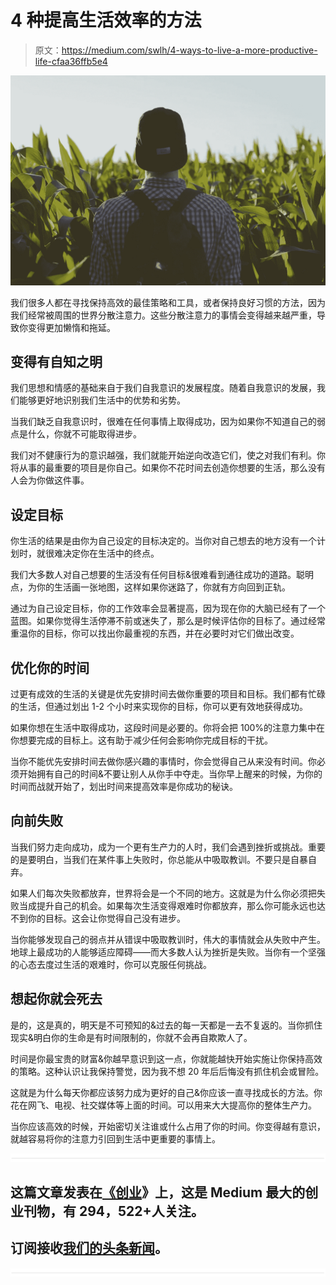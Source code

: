 # 4 种提高生活效率的方法

> 原文：<https://medium.com/swlh/4-ways-to-live-a-more-productive-life-cfaa36ffb5e4>

![](img/96141234fde019d6b66c94904fb26dfb.png)

我们很多人都在寻找保持高效的最佳策略和工具，或者保持良好习惯的方法，因为我们经常被周围的世界分散注意力。这些分散注意力的事情会变得越来越严重，导致你变得更加懒惰和拖延。

## **变得有自知之明**

我们思想和情感的基础来自于我们自我意识的发展程度。随着自我意识的发展，我们能够更好地识别我们生活中的优势和劣势。

当我们缺乏自我意识时，很难在任何事情上取得成功，因为如果你不知道自己的弱点是什么，你就不可能取得进步。

我们对不健康行为的意识越强，我们就能开始逆向改造它们，使之对我们有利。你将从事的最重要的项目是你自己。如果你不花时间去创造你想要的生活，那么没有人会为你做这件事。

## **设定目标**

你生活的结果是由你为自己设定的目标决定的。当你对自己想去的地方没有一个计划时，就很难决定你在生活中的终点。

我们大多数人对自己想要的生活没有任何目标&很难看到通往成功的道路。聪明点，为你的生活画一张地图，这样如果你迷路了，你就有方向回到正轨。

通过为自己设定目标，你的工作效率会显著提高，因为现在你的大脑已经有了一个蓝图。如果你觉得生活停滞不前或迷失了，那么是时候评估你的目标了。通过经常重温你的目标，你可以找出你最重视的东西，并在必要时对它们做出改变。

## **优化你的时间**

过更有成效的生活的关键是优先安排时间去做你重要的项目和目标。我们都有忙碌的生活，但通过划出 1-2 个小时来实现你的目标，你可以更有效地获得成功。

如果你想在生活中取得成功，这段时间是必要的。你将会把 100%的注意力集中在你想要完成的目标上。这有助于减少任何会影响你完成目标的干扰。

当你不能优先安排时间去做你感兴趣的事情时，你会觉得自己从来没有时间。你必须开始拥有自己的时间&不要让别人从你手中夺走。当你早上醒来的时候，为你的时间而战就开始了，划出时间来提高效率是你成功的秘诀。

## **向前失败**

当我们努力走向成功，成为一个更有生产力的人时，我们会遇到挫折或挑战。重要的是要明白，当我们在某件事上失败时，你总能从中吸取教训。不要只是自暴自弃。

如果人们每次失败都放弃，世界将会是一个不同的地方。这就是为什么你必须把失败当成提升自己的机会。如果每次生活变得艰难时你都放弃，那么你可能永远也达不到你的目标。这会让你觉得自己没有进步。

当你能够发现自己的弱点并从错误中吸取教训时，伟大的事情就会从失败中产生。地球上最成功的人能够适应障碍——而大多数人认为挫折是失败。当你有一个坚强的心态去度过生活的艰难时，你可以克服任何挑战。

## **想起你就会死去**

是的，这是真的，明天是不可预知的&过去的每一天都是一去不复返的。当你抓住现实&明白你的生命是有时间限制的，你就不会再自欺欺人了。

时间是你最宝贵的财富&你越早意识到这一点，你就能越快开始实施让你保持高效的策略。这种认识让我保持警觉，因为我不想 20 年后后悔没有抓住机会或冒险。

这就是为什么每天你都应该努力成为更好的自己&你应该一直寻找成长的方法。你花在网飞、电视、社交媒体等上面的时间。可以用来大大提高你的整体生产力。

当你应该高效的时候，开始密切关注谁或什么占用了你的时间。你变得越有意识，就越容易将你的注意力引回到生活中更重要的事情上。

![](img/731acf26f5d44fdc58d99a6388fe935d.png)

## 这篇文章发表在[《创业](https://medium.com/swlh)》上，这是 Medium 最大的创业刊物，有 294，522+人关注。

## 订阅接收[我们的头条新闻](http://growthsupply.com/the-startup-newsletter/)。

![](img/731acf26f5d44fdc58d99a6388fe935d.png)